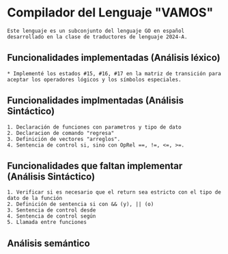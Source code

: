 # Compilador del Lenguaje "VAMOS"

    Este lenguaje es un subconjunto del lenguaje GO en español desarrollado en la clase de traductores de lenguaje 2024-A.

## Funcionalidades implementadas (Análisis léxico)

    * Implementé los estados #15, #16, #17 en la matriz de transición para aceptar los operadores lógicos y los símbolos especiales.

## Funcionalidades implmentadas (Análisis Sintáctico)

    1. Declaración de funciones con parametros y tipo de dato
    2. Declaracion de comando "regresa"
    3. Definición de vectores "arreglos".
    4. Sentencia de control si, sino con OpRel ==, !=, <=, >=. 

## Funcionalidades que faltan implementar (Análisis Sintáctico)

    1. Verificar si es necesario que el return sea estricto con el tipo de dato de la función 
    2. Definición de sentencia si con && (y), || (o)    
    3. Sentencia de control desde
    4. Sentencia de control según
    5. Llamada entre funciones

## Análisis semántico
